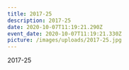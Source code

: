 ```yaml
---
title: 2017-25
description: 2017-25
date: 2020-10-07T11:19:21.290Z
event_date: 2020-10-07T11:19:21.330Z
picture: /images/uploads/2017-25.jpg
---
```

2017-25